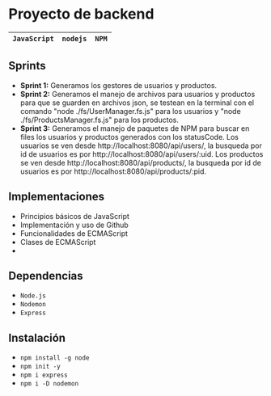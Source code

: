 # Proyecto de backend

| `JavaScript` | `nodejs` | `NPM` |
| :------------: | ---------- | ------- |

## Sprints

* **Sprint 1:** Generamos los gestores de usuarios y productos.
* **Sprint 2:** Generamos el manejo de archivos para usuarios y productos para que se guarden en archivos json, se testean en la terminal con el comando "node ./fs/UserManager.fs.js" para los usuarios y "node ./fs/ProductsManager.fs.js" para los productos.
* **Sprint 3:** Generamos el manejo de paquetes de NPM para buscar en files los usuarios y productos generados con los statusCode. Los usuarios se ven desde http://localhost:8080/api/users/, la busqueda por id de usuarios es por http://localhost:8080/api/users/:uid. Los productos se ven desde http://localhost:8080/api/products/, la busqueda por id de usuarios es por http://localhost:8080/api/products/:pid.

## Implementaciones

* Principios básicos de JavaScript
* Implementación y uso de Github
* Funcionalidades de ECMAScript
* Clases de ECMAScript
* 

## Dependencias

* `Node.js`
* `Nodemon`
* `Express`

## Instalación

* `npm install -g node`
* `npm init -y`
* `npm i express`
* `npm i -D nodemon`
